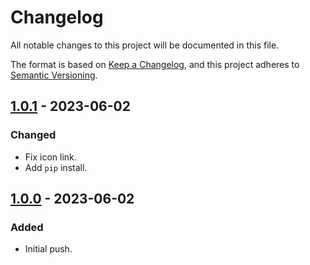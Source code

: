 # Changelog

All notable changes to this project will be documented in this file.

The format is based on [Keep a Changelog](https://keepachangelog.com/en/1.0.0/),
and this project adheres to [Semantic Versioning](https://semver.org/spec/v2.0.0.html).

## [1.0.1] - 2023-06-02

### Changed

- Fix icon link.
- Add `pip` install.

## [1.0.0] - 2023-06-02

### Added

- Initial push.

[1.0.1]: https://github.com/hyugogirubato/MangaPlus/releases/tag/v1.0.1
[1.0.0]: https://github.com/hyugogirubato/MangaPlus/releases/tag/v1.0.0
